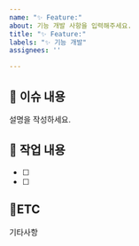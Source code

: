```yaml
---
name: "✨ Feature:"
about: 기능 개발 사항을 입력해주세요.
title: "✨ Feature:"
labels: "✨ 기능 개발"
assignees: ''

---
```


## :bookmark_tabs: 이슈 내용
설명을 작성하세요.

## :pencil:  작업 내용
- [ ]
- [ ]

## :round_pushpin:ETC
기타사항
